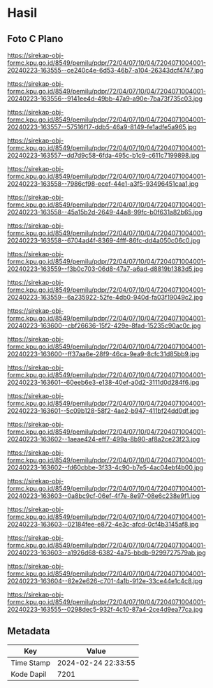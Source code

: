 # Hasil

## Foto C Plano

https://sirekap-obj-formc.kpu.go.id/8549/pemilu/pdpr/72/04/07/10/04/7204071004001-20240223-163555--ce240c4e-6d53-46b7-a104-26343dcf4747.jpg

https://sirekap-obj-formc.kpu.go.id/8549/pemilu/pdpr/72/04/07/10/04/7204071004001-20240223-163556--9141ee4d-49bb-47a9-a90e-7ba73f735c03.jpg

https://sirekap-obj-formc.kpu.go.id/8549/pemilu/pdpr/72/04/07/10/04/7204071004001-20240223-163557--57516f17-ddb5-46a9-8149-fe1adfe5a965.jpg

https://sirekap-obj-formc.kpu.go.id/8549/pemilu/pdpr/72/04/07/10/04/7204071004001-20240223-163557--dd7d9c58-6fda-495c-b1c9-c611c7199898.jpg

https://sirekap-obj-formc.kpu.go.id/8549/pemilu/pdpr/72/04/07/10/04/7204071004001-20240223-163558--7986cf98-ecef-44e1-a3f5-93496451caa1.jpg

https://sirekap-obj-formc.kpu.go.id/8549/pemilu/pdpr/72/04/07/10/04/7204071004001-20240223-163558--45a15b2d-2649-44a8-99fc-b0f631a82b65.jpg

https://sirekap-obj-formc.kpu.go.id/8549/pemilu/pdpr/72/04/07/10/04/7204071004001-20240223-163558--6704ad4f-8369-4fff-86fc-dd4a050c06c0.jpg

https://sirekap-obj-formc.kpu.go.id/8549/pemilu/pdpr/72/04/07/10/04/7204071004001-20240223-163559--f3b0c703-06d8-47a7-a6ad-d8819b1383d5.jpg

https://sirekap-obj-formc.kpu.go.id/8549/pemilu/pdpr/72/04/07/10/04/7204071004001-20240223-163559--6a235922-52fe-4db0-940d-fa03f19049c2.jpg

https://sirekap-obj-formc.kpu.go.id/8549/pemilu/pdpr/72/04/07/10/04/7204071004001-20240223-163600--cbf26636-15f2-429e-8fad-15235c90ac0c.jpg

https://sirekap-obj-formc.kpu.go.id/8549/pemilu/pdpr/72/04/07/10/04/7204071004001-20240223-163600--ff37aa6e-28f9-46ca-9ea9-8cfc31d85bb9.jpg

https://sirekap-obj-formc.kpu.go.id/8549/pemilu/pdpr/72/04/07/10/04/7204071004001-20240223-163601--60eeb6e3-e138-40ef-a0d2-3111d0d284f6.jpg

https://sirekap-obj-formc.kpu.go.id/8549/pemilu/pdpr/72/04/07/10/04/7204071004001-20240223-163601--5c09b128-58f2-4ae2-b947-411bf24dd0df.jpg

https://sirekap-obj-formc.kpu.go.id/8549/pemilu/pdpr/72/04/07/10/04/7204071004001-20240223-163602--1aeae424-eff7-499a-8b90-af8a2ce23f23.jpg

https://sirekap-obj-formc.kpu.go.id/8549/pemilu/pdpr/72/04/07/10/04/7204071004001-20240223-163602--fd60cbbe-3f33-4c90-b7e5-4ac04ebf4b00.jpg

https://sirekap-obj-formc.kpu.go.id/8549/pemilu/pdpr/72/04/07/10/04/7204071004001-20240223-163603--0a8bc9cf-06ef-4f7e-8e97-08e6c238e9f1.jpg

https://sirekap-obj-formc.kpu.go.id/8549/pemilu/pdpr/72/04/07/10/04/7204071004001-20240223-163603--02184fee-e872-4e3c-afcd-0cf4b3145af8.jpg

https://sirekap-obj-formc.kpu.go.id/8549/pemilu/pdpr/72/04/07/10/04/7204071004001-20240223-163603--a1926d68-6382-4a75-bbdb-9299727579ab.jpg

https://sirekap-obj-formc.kpu.go.id/8549/pemilu/pdpr/72/04/07/10/04/7204071004001-20240223-163604--82e2e626-c701-4a1b-912e-33ce44e1c4c8.jpg

https://sirekap-obj-formc.kpu.go.id/8549/pemilu/pdpr/72/04/07/10/04/7204071004001-20240223-163555--0298dec5-932f-4c10-87a4-2ce4d9ea77ca.jpg


## Metadata

| Key        | Value               |
| ---------- | ------------------- |
| Time Stamp | 2024-02-24 22:33:55 |
| Kode Dapil | 7201                |



